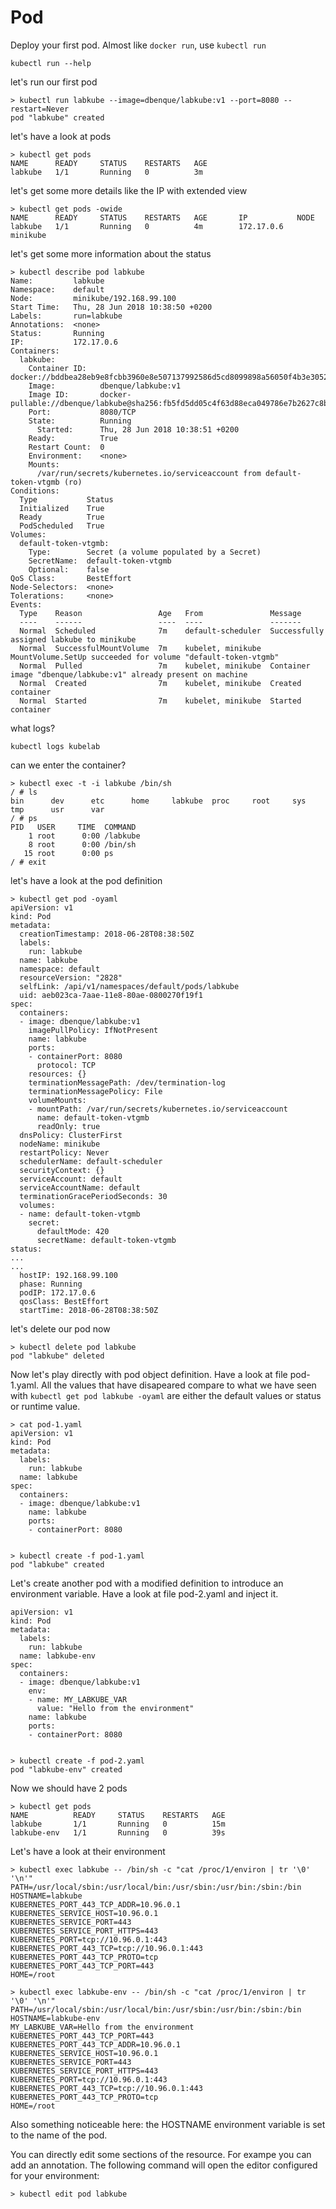 # Pod

Deploy your first pod. Almost like ```docker run```, use ```kubectl run```

``` shell
kubectl run --help
```

let's run our first pod

``` shell
> kubectl run labkube --image=dbenque/labkube:v1 --port=8080 --restart=Never
pod "labkube" created
```

let's have a look at pods

``` shell
> kubectl get pods
NAME      READY     STATUS    RESTARTS   AGE
labkube   1/1       Running   0          3m
```

let's get some more details like the IP with extended view

``` shell
> kubectl get pods -owide
NAME      READY     STATUS    RESTARTS   AGE       IP           NODE
labkube   1/1       Running   0          4m        172.17.0.6   minikube
```

let's get some more information about the status

``` shell
> kubectl describe pod labkube
Name:         labkube
Namespace:    default
Node:         minikube/192.168.99.100
Start Time:   Thu, 28 Jun 2018 10:38:50 +0200
Labels:       run=labkube
Annotations:  <none>
Status:       Running
IP:           172.17.0.6
Containers:
  labkube:
    Container ID:   docker://bddbea28eb9e8fcbb3960e8e507137992586d5cd8099898a56050f4b3e3052c6
    Image:          dbenque/labkube:v1
    Image ID:       docker-pullable://dbenque/labkube@sha256:fb5fd5dd05c4f63d88eca049786e7b2627c8bf63cecf23f8b86f39adaeec28c3
    Port:           8080/TCP
    State:          Running
      Started:      Thu, 28 Jun 2018 10:38:51 +0200
    Ready:          True
    Restart Count:  0
    Environment:    <none>
    Mounts:
      /var/run/secrets/kubernetes.io/serviceaccount from default-token-vtgmb (ro)
Conditions:
  Type           Status
  Initialized    True
  Ready          True
  PodScheduled   True
Volumes:
  default-token-vtgmb:
    Type:        Secret (a volume populated by a Secret)
    SecretName:  default-token-vtgmb
    Optional:    false
QoS Class:       BestEffort
Node-Selectors:  <none>
Tolerations:     <none>
Events:
  Type    Reason                 Age   From               Message
  ----    ------                 ----  ----               -------
  Normal  Scheduled              7m    default-scheduler  Successfully assigned labkube to minikube
  Normal  SuccessfulMountVolume  7m    kubelet, minikube  MountVolume.SetUp succeeded for volume "default-token-vtgmb"
  Normal  Pulled                 7m    kubelet, minikube  Container image "dbenque/labkube:v1" already present on machine
  Normal  Created                7m    kubelet, minikube  Created container
  Normal  Started                7m    kubelet, minikube  Started container
```

what logs?

``` shell
kubectl logs kubelab
```

can we enter the container?

``` shell
> kubectl exec -t -i labkube /bin/sh
/ # ls
bin      dev      etc      home     labkube  proc     root     sys      tmp      usr      var
/ # ps
PID   USER     TIME  COMMAND
    1 root      0:00 /labkube
    8 root      0:00 /bin/sh
   15 root      0:00 ps
/ # exit
```

let's have a look at the pod definition

``` shell
> kubectl get pod -oyaml
apiVersion: v1
kind: Pod
metadata:
  creationTimestamp: 2018-06-28T08:38:50Z
  labels:
    run: labkube
  name: labkube
  namespace: default
  resourceVersion: "2828"
  selfLink: /api/v1/namespaces/default/pods/labkube
  uid: aeb023ca-7aae-11e8-80ae-0800270f19f1
spec:
  containers:
  - image: dbenque/labkube:v1
    imagePullPolicy: IfNotPresent
    name: labkube
    ports:
    - containerPort: 8080
      protocol: TCP
    resources: {}
    terminationMessagePath: /dev/termination-log
    terminationMessagePolicy: File
    volumeMounts:
    - mountPath: /var/run/secrets/kubernetes.io/serviceaccount
      name: default-token-vtgmb
      readOnly: true
  dnsPolicy: ClusterFirst
  nodeName: minikube
  restartPolicy: Never
  schedulerName: default-scheduler
  securityContext: {}
  serviceAccount: default
  serviceAccountName: default
  terminationGracePeriodSeconds: 30
  volumes:
  - name: default-token-vtgmb
    secret:
      defaultMode: 420
      secretName: default-token-vtgmb
status:
...
...
  hostIP: 192.168.99.100
  phase: Running
  podIP: 172.17.0.6
  qosClass: BestEffort
  startTime: 2018-06-28T08:38:50Z
```

let's delete our pod now

``` shell
> kubectl delete pod labkube
pod "labkube" deleted
```

Now let's play directly with pod object definition. Have a look at file pod-1.yaml.
All the values that have disapeared compare to what we have seen with ```kubectl get pod labkube -oyaml``` are either the default values or status or runtime value.

``` shell
> cat pod-1.yaml
apiVersion: v1
kind: Pod
metadata:
  labels:
    run: labkube
  name: labkube
spec:
  containers:
  - image: dbenque/labkube:v1
    name: labkube
    ports:
    - containerPort: 8080


> kubectl create -f pod-1.yaml
pod "labkube" created
```

Let's create another pod with a modified definition to introduce an environment variable.
Have a look at file pod-2.yaml and inject it.

``` shell
apiVersion: v1
kind: Pod
metadata:
  labels:
    run: labkube
  name: labkube-env
spec:
  containers:
  - image: dbenque/labkube:v1
    env:
    - name: MY_LABKUBE_VAR
      value: "Hello from the environment"
    name: labkube
    ports:
    - containerPort: 8080


> kubectl create -f pod-2.yaml
pod "labkube-env" created
```

Now we should have 2 pods

``` shell
> kubectl get pods
NAME          READY     STATUS    RESTARTS   AGE
labkube       1/1       Running   0          15m
labkube-env   1/1       Running   0          39s
```

Let's have a look at their environment

``` shell
> kubectl exec labkube -- /bin/sh -c "cat /proc/1/environ | tr '\0' '\n'"
PATH=/usr/local/sbin:/usr/local/bin:/usr/sbin:/usr/bin:/sbin:/bin
HOSTNAME=labkube
KUBERNETES_PORT_443_TCP_ADDR=10.96.0.1
KUBERNETES_SERVICE_HOST=10.96.0.1
KUBERNETES_SERVICE_PORT=443
KUBERNETES_SERVICE_PORT_HTTPS=443
KUBERNETES_PORT=tcp://10.96.0.1:443
KUBERNETES_PORT_443_TCP=tcp://10.96.0.1:443
KUBERNETES_PORT_443_TCP_PROTO=tcp
KUBERNETES_PORT_443_TCP_PORT=443
HOME=/root

> kubectl exec labkube-env -- /bin/sh -c "cat /proc/1/environ | tr '\0' '\n'"
PATH=/usr/local/sbin:/usr/local/bin:/usr/sbin:/usr/bin:/sbin:/bin
HOSTNAME=labkube-env
MY_LABKUBE_VAR=Hello from the environment
KUBERNETES_PORT_443_TCP_PORT=443
KUBERNETES_PORT_443_TCP_ADDR=10.96.0.1
KUBERNETES_SERVICE_HOST=10.96.0.1
KUBERNETES_SERVICE_PORT=443
KUBERNETES_SERVICE_PORT_HTTPS=443
KUBERNETES_PORT=tcp://10.96.0.1:443
KUBERNETES_PORT_443_TCP=tcp://10.96.0.1:443
KUBERNETES_PORT_443_TCP_PROTO=tcp
HOME=/root
```

Also something noticeable here: the HOSTNAME environment variable is set to the name of the pod.

You can directly edit some sections of the resource. For exampe you can add an annotation. The following command will open the editor configured for your environment:

``` shell
> kubectl edit pod labkube
```
